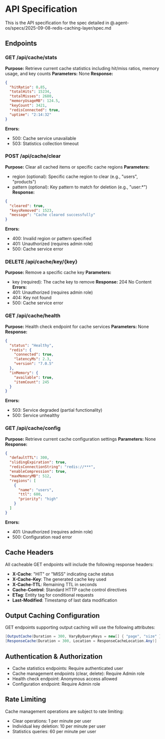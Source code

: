 # API Specification

This is the API specification for the spec detailed in @.agent-os/specs/2025-09-08-redis-caching-layer/spec.md

## Endpoints

### GET /api/cache/stats

**Purpose:** Retrieve current cache statistics including hit/miss ratios, memory usage, and key counts
**Parameters:** None
**Response:** 
```json
{
  "hitRatio": 0.85,
  "totalHits": 15234,
  "totalMisses": 2680,
  "memoryUsageMB": 124.5,
  "keyCount": 3421,
  "redisConnected": true,
  "uptime": "2:14:32"
}
```
**Errors:** 
- 500: Cache service unavailable
- 503: Statistics collection timeout

### POST /api/cache/clear

**Purpose:** Clear all cached items or specific cache regions
**Parameters:** 
- region (optional): Specific cache region to clear (e.g., "users", "products")
- pattern (optional): Key pattern to match for deletion (e.g., "user:*")
**Response:** 
```json
{
  "cleared": true,
  "keysRemoved": 1523,
  "message": "Cache cleared successfully"
}
```
**Errors:**
- 400: Invalid region or pattern specified
- 401: Unauthorized (requires admin role)
- 500: Cache service error

### DELETE /api/cache/key/{key}

**Purpose:** Remove a specific cache key
**Parameters:** 
- key (required): The cache key to remove
**Response:** 204 No Content
**Errors:**
- 401: Unauthorized (requires admin role)
- 404: Key not found
- 500: Cache service error

### GET /api/cache/health

**Purpose:** Health check endpoint for cache services
**Parameters:** None
**Response:**
```json
{
  "status": "Healthy",
  "redis": {
    "connected": true,
    "latencyMs": 2.3,
    "version": "7.0.5"
  },
  "inMemory": {
    "available": true,
    "itemCount": 245
  }
}
```
**Errors:**
- 503: Service degraded (partial functionality)
- 500: Service unhealthy

### GET /api/cache/config

**Purpose:** Retrieve current cache configuration settings
**Parameters:** None
**Response:**
```json
{
  "defaultTTL": 300,
  "slidingExpiration": true,
  "redisConnectionString": "redis://***",
  "enableCompression": true,
  "maxMemoryMB": 512,
  "regions": [
    {
      "name": "users",
      "ttl": 600,
      "priority": "high"
    }
  ]
}
```
**Errors:**
- 401: Unauthorized (requires admin role)
- 500: Configuration read error

## Cache Headers

All cacheable GET endpoints will include the following response headers:

- **X-Cache**: "HIT" or "MISS" indicating cache status
- **X-Cache-Key**: The generated cache key used
- **X-Cache-TTL**: Remaining TTL in seconds
- **Cache-Control**: Standard HTTP cache control directives
- **ETag**: Entity tag for conditional requests
- **Last-Modified**: Timestamp of last data modification

## Output Caching Configuration

GET endpoints supporting output caching will use the following attributes:

```csharp
[OutputCache(Duration = 300, VaryByQueryKeys = new[] { "page", "size" })]
[ResponseCache(Duration = 300, Location = ResponseCacheLocation.Any)]
```

## Authentication & Authorization

- Cache statistics endpoints: Require authenticated user
- Cache management endpoints (clear, delete): Require Admin role
- Health check endpoint: Anonymous access allowed
- Configuration endpoint: Require Admin role

## Rate Limiting

Cache management operations are subject to rate limiting:
- Clear operations: 1 per minute per user
- Individual key deletion: 10 per minute per user
- Statistics queries: 60 per minute per user